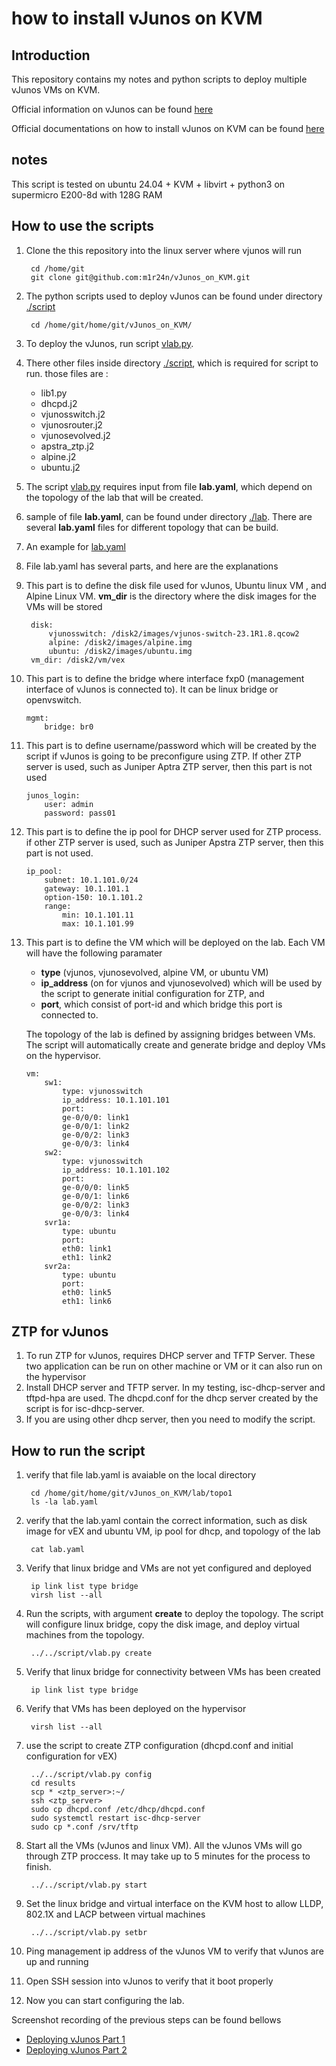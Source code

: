 # how to install vJunos on KVM

## Introduction
This repository contains my notes and python scripts to deploy multiple vJunos VMs on KVM.

Official information on vJunos can be found [here](https://www.juniper.net/us/en/dm/vjunos-labs.html)

Official documentations on how to install vJunos on KVM can be found [here](https://www.juniper.net/documentation/us/en/software/vJunos/vjunos-switch-deployment-guide-for-kvm/index.html)


## notes
This script is tested on ubuntu 24.04 + KVM + libvirt + python3 on supermicro E200-8d with 128G RAM


## How to use the scripts
1. Clone the this repository into the linux server where vjunos will run

        cd /home/git
        git clone git@github.com:m1r24n/vJunos_on_KVM.git

2. The python scripts used to deploy vJunos can be found under directory [./script](./script)

        cd /home/git/home/git/vJunos_on_KVM/

3. To deploy the vJunos, run script [vlab.py](script/vlab.py).
4. There other files inside directory [./script](./script), which is required for script to run. those files are :
    - lib1.py
    - dhcpd.j2
    - vjunosswitch.j2
    - vjunosrouter.j2
    - vjunosevolved.j2
    - apstra_ztp.j2
    - alpine.j2
    - ubuntu.j2

5. The script [vlab.py](script/vlab.py) requires input from file **lab.yaml**, which depend on the topology of the lab that will be created. 
6. sample of file **lab.yaml**, can be found under directory [./lab](./lab). There are several **lab.yaml** files for different topology that can be build.
7. An example for [lab.yaml](lab/topo1/lab.yaml)
8. File lab.yaml has several parts, and here are the explanations
9. This part is to define the disk file used for vJunos, Ubuntu linux VM , and Alpine Linux VM. **vm_dir** is the directory where the disk images for the VMs will be stored

        disk: 
            vjunosswitch: /disk2/images/vjunos-switch-23.1R1.8.qcow2
            alpine: /disk2/images/alpine.img
            ubuntu: /disk2/images/ubuntu.img
        vm_dir: /disk2/vm/vex

10. This part is to define the bridge where interface fxp0 (management interface of vJunos is connected to). It can be linux bridge or openvswitch. 

        mgmt:
            bridge: br0
            

11. This part is to define username/password which will be created by the script if vJunos is going to be preconfigure using ZTP. If other ZTP server is used, such as Juniper Aptra ZTP server, then this part is not used

        junos_login:
            user: admin
            password: pass01

12. This part is to define the ip pool for DHCP server used for ZTP process. if other ZTP server is used, such as Juniper Apstra ZTP server, then this part is not used.

        ip_pool:
            subnet: 10.1.101.0/24
            gateway: 10.1.101.1
            option-150: 10.1.101.2
            range: 
                min: 10.1.101.11
                max: 10.1.101.99

13. This part is to define the VM which will be deployed on the lab. Each VM will  have the following paramater 
    - **type** (vjunos, vjunosevolved, alpine VM, or ubuntu VM)
    - **ip_address** (on for vjunos and vjunosevolved) which will be used by the script to generate initial configuration for ZTP, and 
    - **port**, which consist of port-id and which bridge this port is connected to. 
    
    The topology of the lab is defined by assigning bridges between VMs. The script will automatically create and generate bridge and deploy VMs on the hypervisor.

        vm:
            sw1:
                type: vjunosswitch
                ip_address: 10.1.101.101
                port:
                ge-0/0/0: link1
                ge-0/0/1: link2
                ge-0/0/2: link3
                ge-0/0/3: link4
            sw2:
                type: vjunosswitch
                ip_address: 10.1.101.102
                port:
                ge-0/0/0: link5
                ge-0/0/1: link6
                ge-0/0/2: link3
                ge-0/0/3: link4
            svr1a:
                type: ubuntu
                port:
                eth0: link1
                eth1: link2
            svr2a:
                type: ubuntu
                port:
                eth0: link5
                eth1: link6

## ZTP for vJunos
1. To run ZTP for vJunos, requires DHCP server and TFTP Server. These two application can be run on other machine or VM or it can also run on the hypervisor
2. Install DHCP server and TFTP server. In my testing, isc-dhcp-server and tftpd-hpa are used. The dhcpd.conf for the dhcp server created by the script is for isc-dhcp-server. 
3. If you are using other dhcp server, then you need to modify the script.

## How to run the script
1. verify that file lab.yaml is avaiable on the local directory

        cd /home/git/home/git/vJunos_on_KVM/lab/topo1
        ls -la lab.yaml

2. verify that the lab.yaml contain the correct information, such as disk image for vEX and ubuntu VM, ip pool for dhcp, and topology of the lab

        cat lab.yaml

3. Verify that linux bridge and VMs are not yet configured and deployed

        ip link list type bridge
        virsh list --all

3. Run the scripts, with argument **create** to deploy the topology. The script will configure linux bridge, copy the disk image, and deploy virtual machines from the topology.

        ../../script/vlab.py create

4. Verify that linux bridge for connectivity between VMs has been created

        ip link list type bridge

5. Verify that VMs has been deployed on the hypervisor

        virsh list --all 

6. use the script to create ZTP configuration (dhcpd.conf and initial configuration for vEX) 

        ../../script/vlab.py config
        cd results
        scp * <ztp_server>:~/
        ssh <ztp_server>
        sudo cp dhcpd.conf /etc/dhcp/dhcpd.conf
        sudo systemctl restart isc-dhcp-server
        sudo cp *.conf /srv/tftp

7. Start all the VMs (vJunos and linux VM). All the vJunos VMs will go through ZTP proccess. It may take up to 5 minutes for the process to finish.

        ../../script/vlab.py start
        
8. Set the linux bridge and virtual interface on the KVM host to allow LLDP, 802.1X and LACP between virtual machines

        ../../script/vlab.py setbr

8. Ping management ip address of the vJunos VM to verify that vJunos are up and running
9. Open SSH session into vJunos to verify that it boot properly
10. Now you can start configuring the lab.


Screenshot recording of the previous steps can be found bellows

- [Deploying vJunos Part 1](https://asciinema.org/a/dVdKmAEUZZK6EXi6vXnaRtamm)
- [Deploying vJunos Part 2](https://asciinema.org/a/ZTGC9LoiQ695h7uMGfKqCUAmD)
